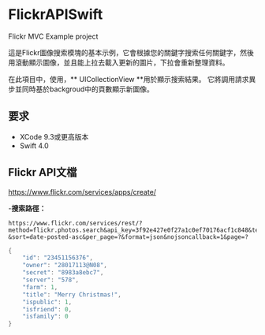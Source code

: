 
# FlickrAPISwift

Flickr MVC Example project

這是Flickr圖像搜索模塊的基本示例，它會根據您的關鍵字搜索任何關鍵字，然後
用滾動顯示圖像，並且能上拉去載入更新的圖片，下拉會重新整理資料。

在此項目中，使用，** UICollectionView **用於顯示搜索結果。
它將調用請求異步並同時基於backgroud中的頁數顯示新圖像。


##  要求
* XCode 9.3或更高版本
* Swift 4.0

## Flickr API文檔
https://www.flickr.com/services/apps/create/

-**搜索路徑：**

```
https://www.flickr.com/services/rest/?method=flickr.photos.search&api_key=3f92e427e0f27a1c0ef70176acf1c848&text=?&sort=date-posted-asc&per_page=?&format=json&nojsoncallback=1&page=?

```

``` swift
{
    "id": "23451156376",
    "owner": "28017113@N08",
    "secret": "8983a8ebc7",
    "server": "578",
    "farm": 1,
    "title": "Merry Christmas!",
    "ispublic": 1,
    "isfriend": 0,
    "isfamily": 0
}
```
